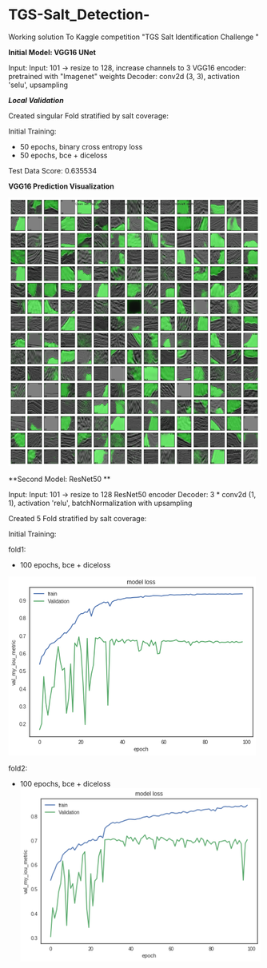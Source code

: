 # TGS-Salt_Detection-
Working solution To Kaggle competition "TGS Salt Identification Challenge "


**Initial Model: VGG16 UNet**

Input: Input: 101 -> resize to 128, increase channels to 3
VGG16 encoder: pretrained with "Imagenet" weights
Decoder: conv2d (3, 3), activation 'selu', upsampling 

***Local Validation***

Created singular Fold stratified by salt coverage: 

Initial Training:
- 50 epochs, binary cross entropy loss
- 50 epochs, bce + diceloss 

Test Data Score: 0.635534

**VGG16 Prediction Visualization**

![VGG16 Predictions](https://github.com/GavinClarke0/TGS-Salt_Detection/blob/master/readme_files/myplot.png?raw=true "VGG16 Model Predictions")

**Second Model: ResNet50 **

Input: Input: 101 -> resize to 128
ResNet50 encoder
Decoder: 3 *  conv2d (1, 1), activation 'relu', batchNormalization with upsampling 

Created 5 Fold stratified by salt coverage: 

Initial Training:

fold1:
- 100 epochs, bce + diceloss 

![Resnet50 Predictions](https://github.com/GavinClarke0/TGS-Salt_Detection/blob/master/readme_files/resNet50_100epochbce_fold1.png "ResNet50 Fold 1 Model Predictions")

fold2:
- 100 epochs, bce + diceloss
![Resnet50 Predictions](https://github.com/GavinClarke0/TGS-Salt_Detection/blob/master/readme_files/resNet50_100epochbce_fold2.png "ResNet50 Fold 2 Model Predictions")



